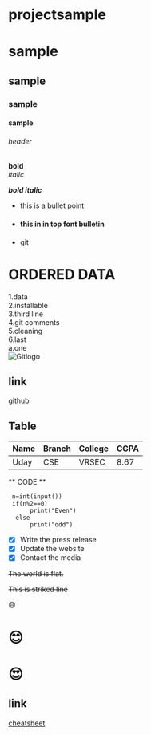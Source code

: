 # projectsample
# sample 
## sample
### sample
#### sample
###### header
**bold**   
*italic* 

***bold italic*** 

* this is a bullet point

* #### this in in top  font bulletin

- git 

# **ORDERED DATA**
 1.data           
 2.installable     
 3.third line         
 4.git comments     
 5.cleaning     
 6.last   
     a.one      
![Gitlogo](https://github.githubassets.com/images/modules/open_graph/github-octocat.png)
## **link**
[github](www.github.com)
## **Table**
|Name|Branch|College|CGPA|    
|----|------|-------|----|    
|Uday| CSE  |VRSEC  |8.67|     



 ** CODE **
```
 n=int(input())
 if(n%2==0)
      print("Even")
  else
      print("odd")
```
- [x] Write the press release
- [x] Update the website
- [x] Contact the media

~~The world is flat.~~

~~This is striked line~~

:smiley:

# :blush:
# :heart_eyes:

## **link**

[cheatsheet](https://www.markdownguide.org/cheat-sheet/)
